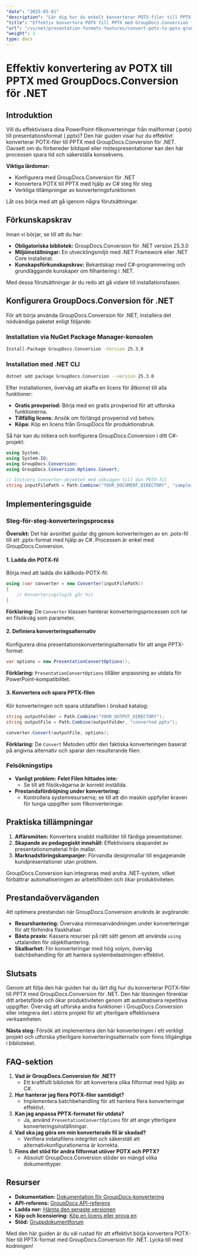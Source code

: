 ```yaml
---
"date": "2025-05-01"
"description": "Lär dig hur du enkelt konverterar POTX-filer till PPTX med GroupDocs.Conversion för .NET. Följ vår omfattande guide med steg-för-steg-instruktioner och praktiska tillämpningar."
"title": "Effektiv konvertera POTX till PPTX med GroupDocs.Conversion för .NET - Steg-för-steg-guide"
"url": "/sv/net/presentation-formats-features/convert-potx-to-pptx-groupdocs-net/"
"weight": 1
type: docs
---
```

# Effektiv konvertering av POTX till PPTX med GroupDocs.Conversion för .NET

## Introduktion

Vill du effektivisera dina PowerPoint-filkonverteringar från mallformat (.potx) till presentationsformat (.pptx)? Den här guiden visar hur du effektivt konverterar POTX-filer till PPTX med GroupDocs.Conversion för .NET. Oavsett om du förbereder bildspel eller mötespresentationer kan den här processen spara tid och säkerställa konsekvens.

**Viktiga lärdomar:**
- Konfigurera med GroupDocs.Conversion för .NET
- Konvertera POTX till PPTX med hjälp av C# steg för steg
- Verkliga tillämpningar av konverteringsfunktionen

Låt oss börja med att gå igenom några förutsättningar.

## Förkunskapskrav

Innan vi börjar, se till att du har:
- **Obligatoriska bibliotek:** GroupDocs.Conversion för .NET version 25.3.0
- **Miljöinställningar:** En utvecklingsmiljö med .NET Framework eller .NET Core installerat.
- **Kunskapsförkunskapskrav:** Bekantskap med C#-programmering och grundläggande kunskaper om filhantering i .NET.

Med dessa förutsättningar är du redo att gå vidare till installationsfasen.

## Konfigurera GroupDocs.Conversion för .NET

För att börja använda GroupDocs.Conversion för .NET, installera det nödvändiga paketet enligt följande:

### Installation via NuGet Package Manager-konsolen
```bash
Install-Package GroupDocs.Conversion -Version 25.3.0
```

### Installation med .NET CLI
```bash
dotnet add package GroupDocs.Conversion --version 25.3.0
```

Efter installationen, överväg att skaffa en licens för åtkomst till alla funktioner:
- **Gratis provperiod:** Börja med en gratis provperiod för att utforska funktionerna.
- **Tillfällig licens:** Ansök om förlängd provperiod vid behov.
- **Köpa:** Köp en licens från GroupDocs för produktionsbruk.

Så här kan du initiera och konfigurera GroupDocs.Conversion i ditt C#-projekt:
```csharp
using System;
using System.IO;
using GroupDocs.Conversion;
using GroupDocs.Conversion.Options.Convert;

// Initiera Converter-objektet med sökvägen till din POTX-fil
string inputFilePath = Path.Combine("YOUR_DOCUMENT_DIRECTORY", "sample.potx");
```

## Implementeringsguide

### Steg-för-steg-konverteringsprocess

**Översikt:**
Det här avsnittet guidar dig genom konverteringen av en .potx-fil till ett .pptx-format med hjälp av C#. Processen är enkel med GroupDocs.Conversion.

#### 1. Ladda din POTX-fil
Börja med att ladda din källkods-POTX-fil:
```csharp
using (var converter = new Converter(inputFilePath))
{
    // Konverteringslogik går hit
}
```
**Förklaring:** De `Converter` klassen hanterar konverteringsprocessen och tar en filsökväg som parameter.

#### 2. Definiera konverteringsalternativ
Konfigurera dina presentationskonverteringsalternativ för att ange PPTX-format:
```csharp
var options = new PresentationConvertOptions();
```
**Förklaring:** `PresentationConvertOptions` tillåter anpassning av utdata för PowerPoint-kompatibilitet.

#### 3. Konvertera och spara PPTX-filen
Kör konverteringen och spara utdatafilen i önskad katalog:
```csharp
string outputFolder = Path.Combine("YOUR_OUTPUT_DIRECTORY");
string outputFile = Path.Combine(outputFolder, "converted.pptx");

converter.Convert(outputFile, options);
```
**Förklaring:** De `Convert` Metoden utför den faktiska konverteringen baserat på angivna alternativ och sparar den resulterande filen.

### Felsökningstips
- **Vanligt problem: Felet Filen hittades inte:**
  - Se till att filsökvägarna är korrekt inställda.
- **Prestandafördröjning under konvertering:**
  - Kontrollera systemresurserna; se till att din maskin uppfyller kraven för tunga uppgifter som filkonverteringar.

## Praktiska tillämpningar
1. **Affärsmöten:** Konvertera snabbt mallbilder till färdiga presentationer.
2. **Skapande av pedagogiskt innehåll:** Effektivisera skapandet av presentationsmaterial från mallar.
3. **Marknadsföringskampanjer:** Förvandla designmallar till engagerande kundpresentationer utan problem.

GroupDocs.Conversion kan integreras med andra .NET-system, vilket förbättrar automatiseringen av arbetsflöden och ökar produktiviteten.

## Prestandaöverväganden
Att optimera prestandan när GroupDocs.Conversion används är avgörande:
- **Resurshantering:** Övervaka minnesanvändningen under konverteringar för att förhindra flaskhalsar.
- **Bästa praxis:** Kassera resurser på rätt sätt genom att använda `using` uttalanden för objekthantering.
- **Skalbarhet:** För konverteringar med hög volym, överväg batchbehandling för att hantera systembelastningen effektivt.

## Slutsats
Genom att följa den här guiden har du lärt dig hur du konverterar POTX-filer till PPTX med GroupDocs.Conversion för .NET. Den här lösningen förenklar ditt arbetsflöde och ökar produktiviteten genom att automatisera repetitiva uppgifter. Överväg att utforska andra funktioner i GroupDocs.Conversion eller integrera det i större projekt för att ytterligare effektivisera verksamheten.

**Nästa steg:** Försök att implementera den här konverteringen i ett verkligt projekt och utforska ytterligare konverteringsalternativ som finns tillgängliga i biblioteket.

## FAQ-sektion
1. **Vad är GroupDocs.Conversion för .NET?**
   - Ett kraftfullt bibliotek för att konvertera olika filformat med hjälp av C#.
2. **Hur hanterar jag flera POTX-filer samtidigt?**
   - Implementera batchbehandling för att hantera flera konverteringar effektivt.
3. **Kan jag anpassa PPTX-formatet för utdata?**
   - Ja, använd `PresentationConvertOptions` för att ange ytterligare konverteringsinställningar.
4. **Vad ska jag göra om min konverterade fil är skadad?**
   - Verifiera indatafilens integritet och säkerställ att alternativkonfigurationerna är korrekta.
5. **Finns det stöd för andra filformat utöver POTX och PPTX?**
   - Absolut! GroupDocs.Conversion stöder en mängd olika dokumenttyper.

## Resurser
- **Dokumentation:** [Dokumentation för GroupDocs-konvertering](https://docs.groupdocs.com/conversion/net/)
- **API-referens:** [GroupDocs API-referens](https://reference.groupdocs.com/conversion/net/)
- **Ladda ner:** [Hämta den senaste versionen](https://releases.groupdocs.com/conversion/net/)
- **Köp och licensiering:** [Köp en licens eller prova en](https://purchase.groupdocs.com/buy)
- **Stöd:** [Gruppdokumentforum](https://forum.groupdocs.com/c/conversion/10)

Med den här guiden är du väl rustad för att effektivt börja konvertera POTX-filer till PPTX-format med GroupDocs.Conversion för .NET. Lycka till med kodningen!